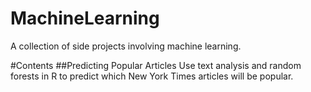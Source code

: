 # MachineLearning
A collection of side projects involving machine learning.

#Contents
##Predicting Popular Articles
Use text analysis and random forests in R to predict which New York Times articles will be popular. 
